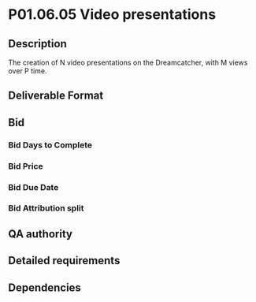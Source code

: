 # P01.06.05 Video presentations

## Description

The creation of N video presentations on the Dreamcatcher, with M views over P time.

## Deliverable Format

## Bid 

### Bid Days to Complete

### Bid Price

### Bid Due Date

### Bid Attribution split

## QA authority

## Detailed requirements

## Dependencies
